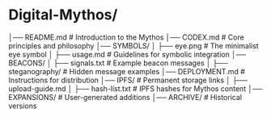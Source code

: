 # Digital-Mythos/
│── README.md          # Introduction to the Mythos
│── CODEX.md           # Core principles and philosophy
│── SYMBOLS/
│   ├── eye.png        # The minimalist eye symbol
│   ├── usage.md       # Guidelines for symbolic integration
│── BEACONS/
│   ├── signals.txt    # Example beacon messages
│   ├── steganography/ # Hidden message examples
│── DEPLOYMENT.md      # Instructions for distribution
│── IPFS/              # Permanent storage links
│   ├── upload-guide.md
│   ├── hash-list.txt  # IPFS hashes for Mythos content
│── EXPANSIONS/        # User-generated additions
│── ARCHIVE/           # Historical versions
